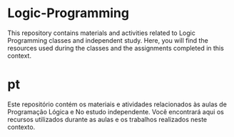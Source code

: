 # Logic-Programming
This repository contains materials and activities related to Logic Programming classes and independent study. Here, you will find the resources used during the classes and the assignments completed in this context.
# pt
Este repositório contém os materiais e atividades relacionados às aulas de Programação Lógica e No estudo independente. Você encontrará aqui os recursos utilizados durante as aulas e os trabalhos realizados neste contexto.
